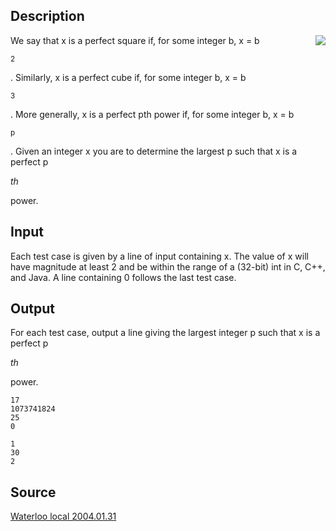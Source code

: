 <h2>Description</h2><img src="images/1730_1.jpg" align="right"><p>We say that x is a perfect square if, for some integer b, x = b</p><sup>2</sup><p>. Similarly, x is a perfect cube if, for some integer b, x = b</p><sup>3</sup><p>. More generally, x is a perfect pth power if, for some integer b, x = b</p><sup>p</sup><p>. Given an integer x you are to determine the largest p such that x is a perfect p</p><i>th</i><p> power. </p><h2>Input</h2><p>Each test case is given by a line of input containing x. The value of x will have magnitude at least 2 and be within the range of a (32-bit) int in C, C++, and Java. A line containing 0 follows the last test case. </p><h2>Output</h2><p>For each test case, output a line giving the largest integer p such that x is a perfect p</p><i>th</i><p> power.</p><pre><code class="language-input1">17
1073741824
25
0
</code></pre><pre><code class="language-output1">1
30
2
</code></pre><h2>Source</h2><a href="searchproblem?field=source&amp;key=Waterloo+local+2004.01.31">Waterloo local 2004.01.31</a>